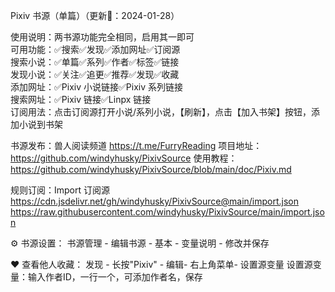 Pixiv 书源（单篇）（更新📆：2024-01-28）

使用说明：两书源功能完全相同，启用其一即可  
可用功能：✅搜索✅发现✅添加网址✅订阅源  
搜索小说：✅单篇✅系列✅作者✅标签✅链接  
发现小说：✅关注✅追更✅推荐✅发现✅收藏  
添加网址：✅Pixiv 小说链接✅Pixiv 系列链接  
搜索网址：✅Pixiv 链接✅Linpx 链接  
订阅用法：点击订阅源打开小说/系列小说，【刷新】，点击【加入书架】按钮，添加小说到书架

书源发布：兽人阅读频道 https://t.me/FurryReading
项目地址：https://github.com/windyhusky/PixivSource
使用教程：https://github.com/windyhusky/PixivSource/blob/main/doc/Pixiv.md

规则订阅：Import 订阅源
https://cdn.jsdelivr.net/gh/windyhusky/PixivSource@main/import.json
https://raw.githubusercontent.com/windyhusky/PixivSource/main/import.json

⚙️ 书源设置：
书源管理 - 编辑书源 - 基本 - 变量说明 - 修改并保存

❤️ 查看他人收藏：
发现 - 长按"Pixiv" - 编辑- 右上角菜单- 设置源变量
设置源变量：输入作者ID，一行一个，可添加作者名，保存